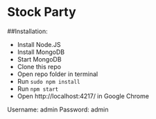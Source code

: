 # Stock Party #

##Installation:

- Install Node.JS
- Install MongoDB
- Start MongoDB
- Clone this repo
- Open repo folder in terminal
- Run `sudo npm install`
- Run `npm start`
- Open http://localhost:4217/ in Google Chrome

Username: admin
Password: admin


